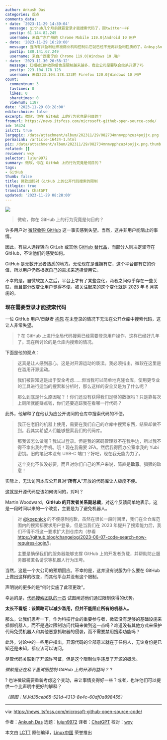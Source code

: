 ```yaml
---
author: Ankush Das
categories: 观点
comments_data:
- date: '2023-11-29 14:39:04'
  message: github几个月前就要登录才能搜索代码了，跟twitter一样
  postip: 61.144.82.245
  username: 来自广东广州的 Chrome Mobile 119.0|Android 10 用户
- date: '2023-11-29 16:28:00'
  message: 当所有非盈利组织被商业机构控制后它就已经不是再非盈利性质的了。&nbsp;&nbsp;我说的
  postip: 180.141.67.249
  username: 来自广西南宁的 Chrome 119.0|Windows 10 用户
- date: '2023-11-30 20:58:12'
  message: 红帽被IBM收购后也是限制越来越多，商业公司是要联合绞杀开源了吗
  postip: 223.104.178.123
  username: 来自223.104.178.123的 Firefox 120.0|Windows 10 用户
count:
  commentnum: 3
  favtimes: 0
  likes: 0
  sharetimes: 0
  viewnum: 1187
date: '2023-11-29 08:28:00'
editorchoice: false
excerpt: 微软，你在 GitHub 上的行为究竟是何目的？
fromurl: https://news.itsfoss.com/microsoft-github-open-source-code/
id: 16424
islctt: true
largepic: /data/attachment/album/202311/29/082734mnmvpphzuz4pojjx.png
permalink: /article-16424-1.html
pic: /data/attachment/album/202311/29/082734mnmvpphzuz4pojjx.png.thumb.jpg
related: []
reviewer: wxy
selector: lujun9972
summary: 微软，你在 GitHub 上的行为究竟是何目的？
tags:
- GitHub
thumb: false
title: 微软加码对 GitHub 上的公开代码搜索的限制
titlepic: true
translator: ChatGPT
updated: '2023-11-29 08:28:00'
---
```


![](/data/attachment/album/202311/29/082734mnmvpphzuz4pojjx.png)



> 
> 微软，你在 GitHub 上的行为究竟是何目的？
> 
> 
> 


许多用户对 [微软收购 GitHub](https://itsfoss.com/microsoft-github/) 这一事实感到失望。当然，这并非用户能阻止的事情。


因此，有些人选择转向 GitLab 或其他 [GitHub 替代品](https://itsfoss.com/github-alternatives/)，而部分人则决定坚守在 GitHub，不论他们的感受如何。


GitHub 是无数开发者熟悉的地方。无论现在是谁拥有它，这个平台都有它的价值，所以用户仍然根据自己的需求来选择使用它。


不幸的是，自微软加入之后，平台上才有了某些变化，两者之间似乎存在一些关联，而且部分改变让用户觉得不便。被关注起来的这个变化就是 2023 年 6 月实施的。


### 现在需要登录才能搜索代码


一位 GitHub 用户/贡献者 [抱怨](https://github.com/orgs/community/discussions/77046) 在未登录的情况下无法在公开仓库中搜索代码，这让人非常失望。



> 
> ? 在 GitHub 上进行全局代码搜索已经需要登录用户操作，这样已经好几年了。现在所讨论的是仓库内搜索的情况。
> 
> 
> 


下面是他的观点：



> 
> 这真是让人感到恶心，这是对开源运动的亵渎。我必须指出，微软在这里是在滥用开源运动。
> 
> 
> 我们被告知这是出于安全考虑……但当我可以简单地克隆仓库，使用更专业的工具进行适当的搜索和分析时，那么这样的安全又是为了什么呢？
> 
> 
> 那么到底是什么原因呢？！你们还没有获得我们足够的数据吗？只是靠每次上厕所就能赚点钱，你们还要追踪我在看哪一行代码？
> 
> 
> 


此外，他解释了在他认为应公开访问的仓库中搜索代码的不便。



> 
> 我正在老旧的机器上使用，需要在我们自己的仓库中搜索东西，结果却做不到。我其实希望人们能够搜索我们的代码库。
> 
> 
> 那我该怎么做呢？我试过登录。但是我的密码管理器不在我手边，所以我不得不拿出我的手机。哦！现在我需要 2FA。然后我得回办公室拿我的 Yubi 密钥。旧的笔记本没有 USB-C 端口？好吧，现在我无能为力了。
> 
> 
> 这个变化不仅没必要，而且对你们自己的客户来说，简直是**敌意**。猖獗的敌意！
> 
> 
> 


实际上，无法访问本应公开且对“**所有人**”开放的代码库让人极度不便。


这就是开源代码应该如何访问的，对吗？


Martin Woodward，**GitHub 的开发者关系副总裁**，对这个反馈简单地表示，这是一段时间以来的一个改变，主要是为了避免机器人。



> 
> 对 [@koepnick](https://github.com/koepnick) 的不便感到抱歉，虽然在很长一段时间里，我们在全仓库范围内的搜索都要求用户登录，但是当我们在 2023 年提升了搜索能力后，我们不得不将这一要求扩大到仓库内（参看 <https://github.blog/changelog/2023-06-07-code-search-now-requires-login/>)。
> 
> 
> 主要是确保我们的服务器能够支撑 GitHub 上的开发者负载，并帮助防止服务器被匿名请求等机器人行为压垮。
> 
> 
> 


当然，这是一个大公司的预期回应。不幸的是，这并没有说服为什么要在 GitHub 上做出这样的改变，而其他平台并没有这个限制。


声明说的更多的是“何时实施了此项更改”。


幸运的是，[代码搜索团队的一员](https://github.com/orgs/community/discussions/77046#discussioncomment-7683240) 试图阐述他们通过限制获得的优势。


**太长不看版：该策略可以减少滥用，但并不能阻止所有的机器人。**


那么，让我们思考一下，作为科技行业的重要参与者，微软没有足够的基础设施来抵御机器人，而不是通过限制访问代码来做到这一点吗？难道没有其他方式来保护代码免受机器人和其他恶意抓取器的侵袭，而不需要禁用搜索功能吗？


此外，讨论中的一些用户指出，开源代码的全部意义就在于任何人，无论身份是已知还是未知，都应该可以访问。


尽管代码关联到了开源许可证，但是这个限制似乎违反了开源的概念。


*微软是正在私下里试图控制 GitHub 上的开源利益吗？* ?


? 也许微软需要重新考虑这个变动，来让事情变得好一些？或者，也许他们可以提供一个比声明中更好的解释？


*（题图：MJ/d35ceb65-521d-4313-8e4c-60df0a898455）*




---


via: <https://news.itsfoss.com/microsoft-github-open-source-code/>


作者：[Ankush Das](https://news.itsfoss.com/author/ankush/) 选题：[lujun9972](https://github.com/lujun9972) 译者：[ChatGPT](https://linux.cn/lctt/ChatGPT) 校对：[wxy](https://github.com/wxy)


本文由 [LCTT](https://github.com/LCTT/TranslateProject) 原创编译，[Linux中国](https://linux.cn/) 荣誉推出